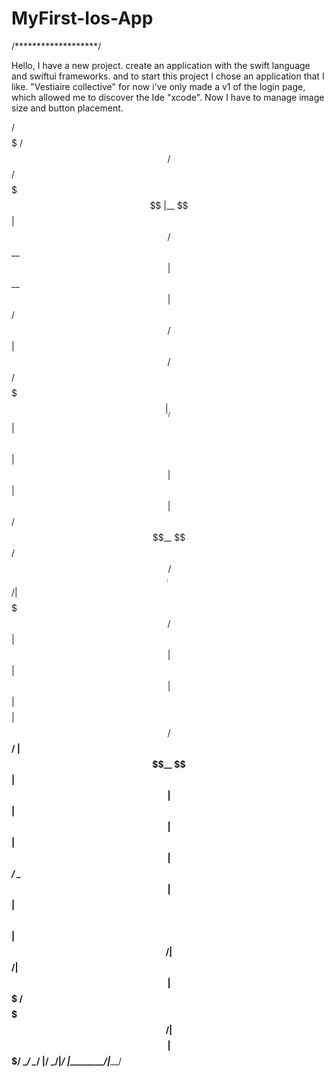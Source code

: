 # MyFirst-Ios-App

/*******************/

Hello, I have a new project. create an application with the swift language and swiftui frameworks. and to start this project I chose an application that I like. "Vestiaire collective" for now i've only made a v1 of the login page, which allowed me to discover the Ide "xcode".
Now I have to manage image size and button placement.


   /$$$$$           /$$                      /$$$$$$  /$$$$$$$ 
   |__  $$          | $$                     /$$__  $$| $$__  $$
      | $$ /$$   /$$| $$  /$$$$$$   /$$$$$$$|__/  \ $$| $$  \ $$
      | $$| $$  | $$| $$ /$$__  $$ /$$_____/  /$$$$$$/| $$$$$$$ 
 /$$  | $$| $$  | $$| $$| $$$$$$$$|  $$$$$$  /$$____/ | $$__  $$
| $$  | $$| $$  | $$| $$| $$_____/ \____  $$| $$      | $$  \ $$
|  $$$$$$/|  $$$$$$/| $$|  $$$$$$$ /$$$$$$$/| $$$$$$$$| $$$$$$$/
 \______/  \______/ |__/ \_______/|_______/ |________/|_______/ 
                                                                
                                                            
